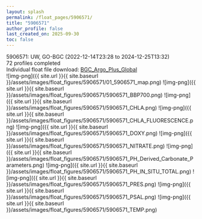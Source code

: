 ```yaml
---
layout: splash
permalink: /float_pages/5906571/
title: "5906571"
author_profile: false
last_created_on: 2025-09-30
toc: false
---
```

 
5906571: UW, GO-BGC (2022-12-14T23:28 to 2024-12-25T13:32)\
72 profiles completed\
Individual float file download: [BGC_Argo_Plus_Global](https://ftp.soest.hawaii.edu/bgc_argo_plus/Individual_Floats/outliers_removed/5906571_Sprof_processed.nc)\
![img-png]({{ site.url }}{{ site.baseurl }}/assets/images/float_figures/5906571/01_5906571_map.png)
![img-png]({{ site.url }}{{ site.baseurl }}/assets/images/float_figures/5906571/5906571_BBP700.png)
![img-png]({{ site.url }}{{ site.baseurl }}/assets/images/float_figures/5906571/5906571_CHLA.png)
![img-png]({{ site.url }}{{ site.baseurl }}/assets/images/float_figures/5906571/5906571_CHLA_FLUORESCENCE.png)
![img-png]({{ site.url }}{{ site.baseurl }}/assets/images/float_figures/5906571/5906571_DOXY.png)
![img-png]({{ site.url }}{{ site.baseurl }}/assets/images/float_figures/5906571/5906571_NITRATE.png)
![img-png]({{ site.url }}{{ site.baseurl }}/assets/images/float_figures/5906571/5906571_PH_Derived_Carbonate_Parameters.png)
![img-png]({{ site.url }}{{ site.baseurl }}/assets/images/float_figures/5906571/5906571_PH_IN_SITU_TOTAL.png)
![img-png]({{ site.url }}{{ site.baseurl }}/assets/images/float_figures/5906571/5906571_PRES.png)
![img-png]({{ site.url }}{{ site.baseurl }}/assets/images/float_figures/5906571/5906571_PSAL.png)
![img-png]({{ site.url }}{{ site.baseurl }}/assets/images/float_figures/5906571/5906571_TEMP.png)
